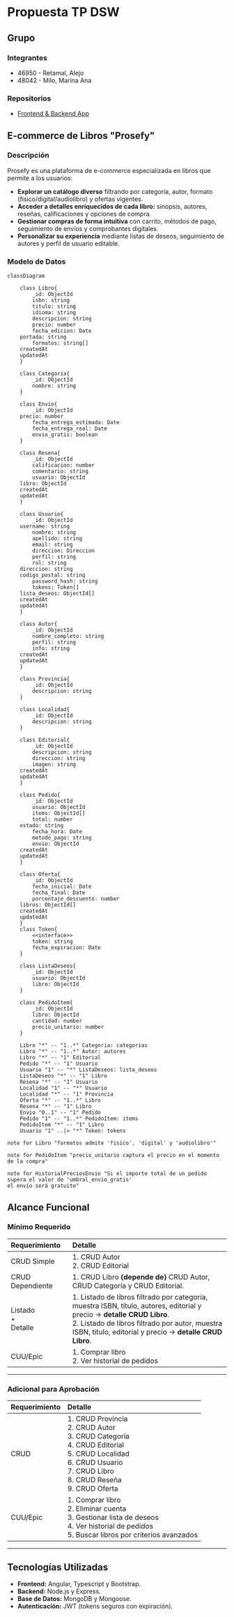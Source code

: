 # Propuesta TP DSW

## Grupo

### Integrantes

-   46950 - Retamal, Alejo
-   48042 - Milo, Marina Ana

### Repositorios

-   [Frontend & Backend App](https://github.com/MVRU/Prosefy/tree/main/prototipos)

## E-commerce de Libros "Prosefy"

### Descripción

Prosefy es una plataforma de e-commerce especializada en libros que permite a los usuarios:
- **Explorar un catálogo diverso** filtrando por categoría, autor, formato (físico/digital/audiolibro) y ofertas vigentes.
- **Acceder a detalles enriquecidos de cada libro:** sinopsis, autores, reseñas, calificaciones y opciones de compra.
- **Gestionar compras de forma intuitiva** con carrito, métodos de pago, seguimiento de envíos y comprobantes digitales.
- **Personalizar su experiencia** mediante listas de deseos, seguimiento de autores y perfil de usuario editable.

### Modelo de Datos

```mermaid
classDiagram

    class Libro{
        _id: ObjectId
        isbn: string
        titulo: string
        idioma: string
        descripcion: string
        precio: number
        fecha_edicion: Date
   	portada: string
        formatos: string[]
	createdAt
	updatedAt
    }

    class Categoria{
        _id: ObjectId
        nombre: string
    }

    class Envio{
        _id: ObjectId
	precio: number
        fecha_entrega_estimada: Date
        fecha_entrega_real: Date
        envio_gratis: boolean
    }

    class Resena{
        _id: ObjectId
        calificacion: number
        comentario: string
        usuario: ObjectId
	libro: ObjectId
	createdAt
	updatedAt
    }

    class Usuario{
        _id: ObjectId
   	username: string
        nombre: string
        apellido: string	
        email: string
        direccion: Direccion
        perfil: string
        rol: string
	direccion: string
	codigo_postal: string
        password_hash: string
        tokens: Token[]
	lista_deseos: ObjectId[]
	createdAt
	updatedAt
    }

    class Autor{
        _id: ObjectId
        nombre_completo: string
        perfil: string
    	info: string
	createdAt
	updatedAt
    }

    class Provincia{
        _id: ObjectId
        descripcion: string
    }

    class Localidad{
    	_id: ObjectId
        descripcion: string
    }

    class Editorial{
        _id: ObjectId
        descripcion: string
        direccion: string
        imagen: string
	createdAt
	updatedAt
    }

    class Pedido{
        _id: ObjectId
        usuario: ObjectId
        items: ObjectId[]
        total: number
	estado: string
        fecha_hora: Date
        metodo_pago: string
        envio: ObjectId
	createdAt
	updatedAt
    }
    
    class Oferta{
        _id: ObjectId
        fecha_inicial: Date
        fecha_final: Date
        porcentaje_descuento: number
	libros: ObjectId[]
	createdAt
	updatedAt
    }
    class Token{
        <<interface>>
        token: string
        fecha_expiracion: Date
    }

    class ListaDeseos{
        _id: ObjectId
        usuario: ObjectId
        libro: ObjectId
    }

    class PedidoItem{
        _id: ObjectId
        libro: ObjectId
        cantidad: number
        precio_unitario: number
    }

    Libro "*" -- "1..*" Categoria: categorias
    Libro "*" -- "1..*" Autor: autores
    Libro "*" -- "1" Editorial
    Pedido "*" -- "1" Usuario
    Usuario "1" -- "*" ListaDeseos: lista_deseos
    ListaDeseos "*" -- "1" Libro
    Resena "*" -- "1" Usuario
    Localidad "1" -- "*" Usuario
    Localidad "*" -- "1" Provincia
    Oferta "*" -- "1..*" Libro
    Resena "*" -- "1" Libro
    Envio "0..1" -- "1" Pedido
    Pedido "1" -- "1..*" PedidoItem: items
    PedidoItem "*" -- "1" Libro
    Usuario "1" ..|> "*" Token: tokens

note for Libro "formatos admite 'fisico', 'digital' y 'audiolibro'"

note for PedidoItem "precio_unitario captura el precio en el momento de la compra"

note for HistorialPreciosEnvio "Si el importe total de un pedido
supera el valor de 'umbral_envio_gratis'
el envío será gratuito"

```

## Alcance Funcional

### Mínimo Requerido

| Requerimiento           | Detalle                                                                                                                                                                                                                                  |
| :---------------------- | :--------------------------------------------------------------------------------------------------------------------------------------------------------------------------------------------------------------------------------------- |
| CRUD Simple             | 1. CRUD Autor<br>2. CRUD Editorial                                                                                                                                                                                                       |
| CRUD Dependiente        | 1. CRUD Libro **{depende de}** CRUD Autor, CRUD Categoría y CRUD Editorial.                                                                                                                                                              |
| Listado<br>+<br>Detalle | 1. Listado de libros filtrado por categoría, muestra ISBN, título, autores, editorial y precio → **detalle CRUD Libro**.<br> 2. Listado de libros filtrado por autor, muestra ISBN, título, editorial y precio → **detalle CRUD Libro**. |
| CUU/Epic                | 1. Comprar libro<br>2. Ver historial de pedidos                                                                                                                                                                                          |

---

### Adicional para Aprobación

| Requerimiento | Detalle                                                                                                                                                                       |
| :------------ | :---------------------------------------------------------------------------------------------------------------------------------------------------------------------------- |
| CRUD          | 1. CRUD Provincia<br>2. CRUD Autor<br>3. CRUD Categoría<br>4. CRUD Editorial<br>5. CRUD Localidad<br>6. CRUD Usuario<br>7. CRUD Libro<br>8. CRUD Reseña<br>9. CRUD Oferta<br> |
| CUU/Epic      | 1. Comprar libro<br>2. Eliminar cuenta<br>3. Gestionar lista de deseos<br>4. Ver historial de pedidos<br>5. Buscar libros por criterios avanzados<br>                         |

---

## Tecnologías Utilizadas
- **Frontend:** Angular, Typescript y Bootstrap.
- **Backend:** Node.js y Express.
- **Base de Datos:** MongoDB y Mongoose.
- **Autenticación:** JWT (tokens seguros con expiración).
